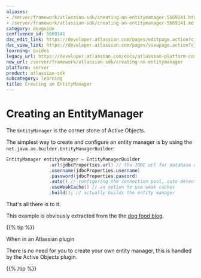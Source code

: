 ```yaml
---
aliases:
- /server/framework/atlassian-sdk/creating-an-entitymanager-5669141.html
- /server/framework/atlassian-sdk/creating-an-entitymanager-5669141.md
category: devguide
confluence_id: 5669141
dac_edit_link: https://developer.atlassian.com/pages/editpage.action?cjm=wozere&pageId=5669141
dac_view_link: https://developer.atlassian.com/pages/viewpage.action?cjm=wozere&pageId=5669141
learning: guides
legacy_url: https://developer.atlassian.com/docs/atlassian-platform-common-components/active-objects/developing-your-plugin-with-active-objects/the-active-objects-library/creating-an-entitymanager
new_url: /server/framework/atlassian-sdk/creating-an-entitymanager
platform: server
product: atlassian-sdk
subcategory: learning
title: Creating an EntityManager
---
```

# Creating an EntityManager

The `EntityManager` is the corner stone of Active Objects.

The simplest way to create and configure an entity manager is by using the `net.java.ao.builder.EntityManagerBuilder`:

``` java
EntityManager entityManager = EntityManagerBuilder
                .url(jdbcProperties.url) // the JDBC url for database connection
                .username(jdbcProperties.username) 
                .password(jdbcProperties.passord)
                .auto() // configuring the connection pool, auto detects connection pools on the classpath
                .useWeakCache() // an option to use weak caches
                .build(); // actually builds the entity manager
```

That's all there is to it.

This example is obviously extracted from the the <a href="https://bitbucket.org/activeobjects/ao-dogfood-blog/src/9958325ad566/src/main/java/net/java/ao/blog/BlogApplication.java#cl-92" class="external-link">dog food blog</a>.

{{% tip %}}

When in an Atlassian plugin

There is no need for you to create your own entity manager, this is handled by the Active Objects plugin.

{{% /tip %}}



























































































































































































































